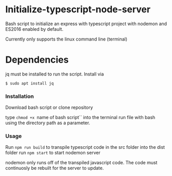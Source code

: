 # Initialize-typescript-node-server
Bash script to initialize an express with typescript project with nodemon and ES2016 enabled by default.

Currently only supports the linux command line (terminal)

# Dependencies
jq must be installed to run the script. Install via

```
$ sudo apt install jq
```

### Installation
Download bash script or clone repository

type `chmod +x `name of bash script`` into the terminal
run file with bash using the directory path as a parameter.

### Usage
Run `npm run build` to transpile typescript code in the src folder into the dist folder
run `npm start` to start nodemon server


nodemon only runs off of the transpiled javascript code. The code must continuosly be rebuilt for the server to update.
